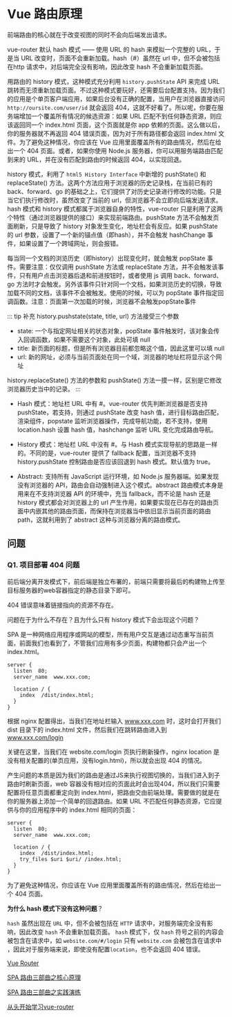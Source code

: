 # Vue 路由原理

前端路由的核心就在于改变视图的同时不会向后端发出请求。

vue-router 默认 hash 模式 —— 使用 URL 的 hash 来模拟一个完整的 URL，于是当 URL 改变时，页面不会重新加载。hash（#）虽然在 url 中，但不会被包括在http 请求中，对后端完全没有影响，因此改变 hash 不会重新加载页面。

用路由的 history 模式，这种模式充分利用 `history.pushState` API 来完成 URL 跳转而无须重新加载页面。不过这种模式要玩好，还需要后台配置支持。因为我们的应用是个单页客户端应用，如果后台没有正确的配置，当用户在浏览器直接访问 `http://oursite.com/user/id` 就会返回 404，这就不好看了。所以呢，你要在服务端增加一个覆盖所有情况的候选资源：如果 URL 匹配不到任何静态资源，则应该返回同一个 index.html 页面，这个页面就是你 app 依赖的页面。这么做以后，你的服务器就不再返回 404 错误页面，因为对于所有路径都会返回 index.html 文件。为了避免这种情况，你应该在 Vue 应用里面覆盖所有的路由情况，然后在给出一个 404 页面。或者，如果你使用 Node.js 服务器，你可以用服务端路由匹配到来的 URL，并在没有匹配到路由的时候返回 404，以实现回退。

history 模式，利用了 `html5 History Interface` 中新增的 pushState() 和 replaceState() 方法。这两个方法应用于浏览器的历史记录栈，在当前已有的 back、forward、go 的基础之上，它们提供了对历史记录进行修改的功能。只是当它们执行修改时，虽然改变了当前的 url，但浏览器不会立即向后端发送请求。hash 模式和 history 模式都属于浏览器自身的特性，vue-router 只是利用了这两个特性（通过浏览器提供的接口）来实现前端路由。pushState 方法不会触发页面刷新，只是导致了 history 对象发生变化，地址栏会有反应。如果 pushState 的 url 参数，设置了一个新的锚点值（即hash），并不会触发 hashChange 事件，如果设置了一个跨域网址，则会报错。

每当同一个文档的浏览历史（即history）出现变化时，就会触发 popState 事件。需要注意：仅仅调用 pushState 方法或 replaceState 方法，并不会触发该事件，只有用户点击浏览器后退和前进按钮时，或者使用 js 调用 back、forward、go 方法时才会触发。另外该事件只针对同一个文档，如果浏览历史的切换，导致加载不同的文档，该事件不会被触发。使用的时候，可以为 popState 事件指定回调函数。注意：页面第一次加载的时候，浏览器不会触发popState事件


::: tip 补充
history.pushstate(state, title, url) 方法接受三个参数

- state: 一个与指定网址相关的状态对象，popState 事件触发时，该对象会传入回调函数，如果不需要这个对象，此处可填 null
- title: 新页面的标题，但是所有浏览器目前都忽略这个值，因此这里可以填 null
- url: 新的网址，必须与当前页面处在同一个域，浏览器的地址栏将显示这个网址

history.replaceState() 方法的参数和 pushState() 方法一摸一样，区别是它修改浏览器历史当中的记录。
:::

- Hash 模式：地址栏 URL 中有 #。vue-router 优先判断浏览器是否支持 pushState，若支持，则通过 pushState 改变 hash 值，进行目标路由匹配，渲染组件，popstate 监听浏览器操作，完成导航功能，若不支持，使用 location.hash 设置 hash 值，hashchange 监听 URL 变化完成路由导航。

- History 模式：地址栏 URL 中没有 #。与 Hash 模式实现导航的思路是一样的。不同的是，vue-router 提供了 fallback 配置，当浏览器不支持 history.pushState 控制路由是否应该回退到 hash 模式。默认值为 true。

- Abstract: 支持所有 JavaScript 运行环境，如 Node.js 服务器端。如果发现没有浏览器的 API，路由会自动强制进入这个模式。abstract 路由模式本身是用来在不支持浏览器 API 的环境中，充当 fallback，而不论是 hash 还是 history 模式都会对浏览器上的 url 产生作用，如果要实现在已存在的路由页面中内嵌其他的路由页面，而保持在浏览器当中依旧显示当前页面的路由 path，这就利用到了 abstract 这种与浏览器分离的路由模式。

## 问题

### Q1. 项目部署 404 问题

前后端分离开发模式下，前后端是独立布署的，前端只需要将最后的构建物上传至目标服务器的web容器指定的静态目录下即可。

404 错误意味着链接指向的资源不存在。

问题在于为什么不存在？且为什么只有 history 模式下会出现这个问题？

SPA 是一种网络应用程序或网站的模型，所有用户交互是通过动态重写当前页面，前面我们也看到了，不管我们应用有多少页面，构建物都只会产出一个 index.html。

```text
server {
  listen  80;
  server_name  www.xxx.com;

  location / {
    index  /dist/index.html;
  }
}
```

根据 nginx 配置得出，当我们在地址栏输入 www.xxx.com 时，这时会打开我们 dist 目录下的 index.html 文件，然后我们在跳转路由进入到 www.xxx.com/login

关键在这里，当我们在 website.com/login 页执行刷新操作，nginx location 是没有相关配置的(单页应用，没有login.html)，所以就会出现 404 的情况。

产生问题的本质是因为我们的路由是通过JS来执行视图切换的，当我们进入到子路由时刷新页面，web 容器没有相对应的页面此时会出现404，所以我们只需要配置将任意页面都重定向到 index.html，把路由交由前端处理。需要做的就是在你的服务器上添加一个简单的回退路由。如果 URL 不匹配任何静态资源，它应提供与你的应用程序中的 index.html 相同的页面：

```text
server {
  listen  80;
  server_name  www.xxx.com;

  location / {
    index  /dist/index.html;
    try_files $uri $uri/ /index.html;
  }
}
```

为了避免这种情况，你应该在 Vue 应用里面覆盖所有的路由情况，然后在给出一个 404 页面。

**为什么 hash 模式下没有这种问题**？

`hash` 虽然出现在 `URL` 中，但不会被包括在 `HTTP` 请求中，对服务端完全没有影响，因此改变 `hash` 不会重新加载页面。
`hash` 模式下，仅 `hash` 符号之前的内容会被包含在请求中，如 `website.com/#/login` 只有 `website.com` 会被包含在请求中 ，因此对于服务端来说，即使没有配置`location`，也不会返回 404 错误。

[Vue Router](https://router.vuejs.org/zh/)

[SPA 路由三部曲之核心原理](https://jelly.jd.com/article/5fa4ab6b9475df015078635a?tunnel=tunnel_default)

[SPA 路由三部曲之实践演练](https://jelly.jd.com/article/602e3bf661dbb7014cffbe7a?tunnel=tunnel_default)

[从头开始学习vue-router](https://github.com/ljianshu/Blog/issues/39)